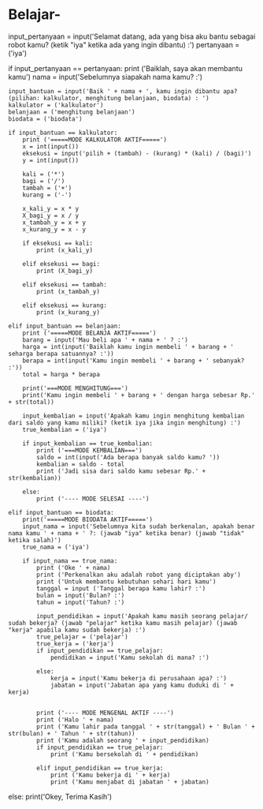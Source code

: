 # Belajar-
input_pertanyaan = input('Selamat datang, ada yang bisa aku bantu sebagai robot kamu? (ketik "iya" ketika ada yang ingin dibantu) :')
pertanyaan = ('iya')

if input_pertanyaan == pertanyaan:
    print ('Baiklah, saya akan membantu kamu')
    nama = input('Sebelumnya siapakah nama kamu? :')

    input_bantuan = input('Baik ' + nama + ', kamu ingin dibantu apa? (pilihan: kalkulator, menghitung belanjaan, biodata) : ')
    kalkulator = ('kalkulator')
    belanjaan = ('menghitung belanjaan')
    biodata = ('biodata')

    if input_bantuan == kalkulator:
        print ('=====MODE KALKULATOR AKTIF=====')
        x = int(input())
        eksekusi = input('pilih + (tambah) - (kurang) * (kali) / (bagi)')
        y = int(input())

        kali = ('*')
        bagi = ('/')
        tambah = ('+')
        kurang = ('-')

        x_kali_y = x * y
        X_bagi_y = x / y
        x_tambah_y = x + y
        x_kurang_y = x - y

        if eksekusi == kali:
            print (x_kali_y)

        elif eksekusi == bagi:
            print (X_bagi_y)

        elif eksekusi == tambah:
            print (x_tambah_y)

        elif eksekusi == kurang:
            print (x_kurang_y)

    elif input_bantuan == belanjaan:
        print ('=====MODE BELANJA AKTIF=====')
        barang = input('Mau beli apa ' + nama + ' ? :')
        harga = int(input('Baiklah kamu ingin membeli ' + barang + ' seharga berapa satuannya? :'))
        berapa = int(input('Kamu ingin membeli ' + barang + ' sebanyak? :'))
        total = harga * berapa

        print('===MODE MENGHITUNG===')
        print('Kamu ingin membeli ' + barang + ' dengan harga sebesar Rp.' + str(total))

        input_kembalian = input('Apakah kamu ingin menghitung kembalian dari saldo yang kamu miliki? (ketik iya jika ingin menghitung) :')
        true_kembalian = ('iya')

        if input_kembalian == true_kembalian:
            print ('===MODE KEMBALIAN===')
            saldo = int(input('Ada berapa banyak saldo kamu? '))
            kembalian = saldo - total
            print ('Jadi sisa dari saldo kamu sebesar Rp.' + str(kembalian))
        
        else:
            print ('---- MODE SELESAI ----')

    elif input_bantuan == biodata:
        print('=====MODE BIODATA AKTIF=====')
        input_nama = input('Sebelumnya kita sudah berkenalan, apakah benar nama kamu ' + nama + ' ?: (jawab "iya" ketika benar) (jawab "tidak" ketika salah)')
        true_nama = ('iya')
        
        if input_nama == true_nama:
            print ('Oke ' + nama)
            print ('Perkenalkan aku adalah robot yang diciptakan aby')
            print ('Untuk membantu kebutuhan sehari hari kamu')
            tanggal = input ('Tanggal berapa kamu lahir? :')
            bulan = input('Bulan? :')
            tahun = input('Tahun? :')

            input_pendidikan = input('Apakah kamu masih seorang pelajar/ sudah bekerja? (jawab "pelajar" ketika kamu masih pelajar) (jawab "kerja" apabila kamu sudah bekerja) :')
            true_pelajar = ('pelajar')
            true_kerja = ('kerja')
            if input_pendidikan == true_pelajar:
                pendidikan = input('Kamu sekolah di mana? :')
            
            else:
                kerja = input('Kamu bekerja di perusahaan apa? :')
                jabatan = input('Jabatan apa yang kamu duduki di ' + kerja)


            print ('---- MODE MENGENAL AKTIF ----')
            print ('Halo ' + nama)
            print ('Kamu lahir pada tanggal ' + str(tanggal) + ' Bulan ' + str(bulan) + ' Tahun ' + str(tahun))
            print ('Kamu adalah seorang ' + input_pendidikan)
            if input_pendidikan == true_pelajar:
                print ('Kamu bersekolah di ' + pendidikan)
            
            elif input_pendidikan == true_kerja:
                print ('Kamu bekerja di ' + kerja)
                print ('Kamu menjabat di jabatan ' + jabatan)

else:
    print('Okey, Terima Kasih')
